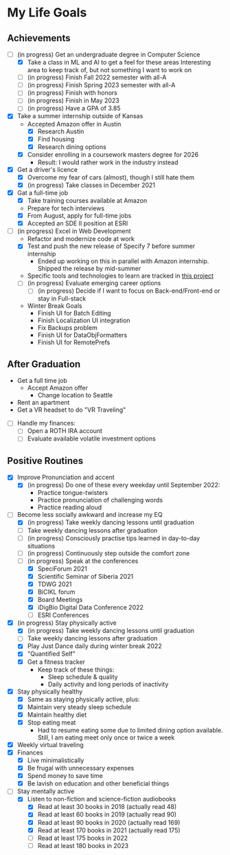 # My Life Goals

## Achievements

- [ ] (in progress) Get an undergraduate degree in Computer Science
  - [x] Take a class in ML and AI to get a feel for these areas
    Interesting area to keep track of, but not something I want to work
    on
  - [ ] (in progress) Finish Fall 2022 semester with all-A
  - [ ] (in progress) Finish Spring 2023 semester with all-A
  - [ ] (in progress) Finish with honors
  - [ ] (in progress) Finish in May 2023
  - [ ] (in progress) Have a GPA of 3.85
- [x] Take a summer internship outside of Kansas
  - Accepted Amazon offer in Austin
    - [x] Research Austin
    - [x] Find housing
    - [x] Research dining options
  - [x] Consider enrolling in a coursework masters degree for 2026
    - Result: I would rather work in the industry instead
- [x] Get a driver's licence
  - [x] Overcome my fear of cars (almost), though I still
      hate them
  - [x] (in progress) Take classes in December 2021
- [x] Gat a full-time job
  - [x] Take training courses available at Amazon
  - Prepare for tech interviews
  - [x] From August, apply for full-time jobs
  - [x] Accepted an SDE II position at ESRI
- [ ] (in progress) Excel in Web Development
  - Refactor and modernize code at work
  - [x] Test and push the new release of Specify 7 before summer
        internship
    - Ended up working on this in parallel with Amazon internship.
        Shipped the release by mid-summer
  - Specific tools and technologies to learn are tracked in
    [this project](https://github.com/maxxxxxdlp/code_share/projects/1)
  - [ ] (in progress) Evaluate emerging career options
    - [ ] (in progress) Decide if I want to focus on Back-end/Front-end or stay
          in Full-stack
  - Winter Break Goals
    - Finish UI for Batch Editing
    - Finish Localization UI integration
    - Fix Backups problem
    - Finish UI for DataObjFormatters
    - Finish UI for RemotePrefs

## After Graduation
- Get a full time job
  - Accept Amazon offer
    - Change location to Seattle
- Rent an apartment
- Get a VR headset to do "VR Traveling"
- [ ] Handle my finances:
  - [ ] Open a ROTH IRA account
  - [ ] Evaluate available volatile investment options

## Positive Routines

- [x] Improve Pronunciation and accent
  - [x] (in progress) Do one of these every weekday until September 2022:
    - Practice tongue-twisters
    - Practice pronunciation of challenging words
    - Practice reading aloud
- [ ] Become less socially awkward and increase my EQ
  - [x] (in progress) Take weekly dancing lessons until graduation
  - [ ] Take weekly dancing lessons after graduation
  - [ ] (in progress) Consciously practise tips learned in day-to-day situations
  - [ ] (in progress) Continuously step outside the comfort zone
  - [ ] (in progress) Speak at the conferences
    - [x] SpeciForum 2021
    - [x] Scientific Seminar of Siberia 2021
    - [x] TDWG 2021
    - [x] BiCIKL forum
    - [x] Board Meetings
    - [x] iDigBio Digital Data Conference 2022
    - [ ] ESRI Conferences
- [x] (in progress) Stay physically active
  - [x] (in progress) Take weekly dancing lessons until graduation
  - [ ] Take weekly dancing lessons after graduation
  - [x]  Play Just Dance daily during winter break 2022
  - [x] "Quantified Self"
  - [x] Get a fitness tracker
    - Keep track of these things:
      - Sleep schedule & quality
      - Daily activity and long periods of inactivity
- [x] Stay physically healthy
  - [x] Same as staying physically active, plus:
  - [x] Maintain very steady sleep schedule
  - [x] Maintain healthy diet
  - [x] Stop eating meat
    - Had to resume eating some due to limited dining option available.
        Still, I am eating meet only once or twice a week
- [x] Weekly virtual traveling
- [x] Finances
  - [x] Live minimalistically
  - [x] Be frugal with unnecessary expenses
  - [x] Spend money to save time
  - [x] Be lavish on education and other beneficial things
- [ ] Stay mentally active
  - [x] Listen to non-fiction and science-fiction audiobooks
    - [x] Read at least 30 books in 2018 (actually read 48)
    - [x] Read at least 60 books in 2019 (actually read 90)
    - [x] Read at least 90 books in 2020 (actually read 169)
    - [x] Read at least 170 books in 2021 (actually read 175)
    - [ ] Read at least 175 books in 2022
    - [ ] Read at least 180 books in 2023
